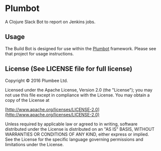 # Plumbot

A Clojure Slack Bot to report on Jenkins jobs.

## Usage

The Build Bot is designed for use within the [Plumbot](https://github.com/plumbee/plumbot) framework.
Please see that project for usage instructions.

## License (See LICENSE file for full license)

Copyright © 2016 Plumbee Ltd.

Licensed under the Apache License, Version 2.0 (the "License");
you may not use this file except in compliance with the License.
You may obtain a copy of the License at

[http://www.apache.org/licenses/LICENSE-2.0](http://www.apache.org/licenses/LICENSE-2.0)

Unless required by applicable law or agreed to in writing, software
distributed under the License is distributed on an "AS IS" BASIS,
WITHOUT WARRANTIES OR CONDITIONS OF ANY KIND, either express or implied.
See the License for the specific language governing permissions and
limitations under the License.